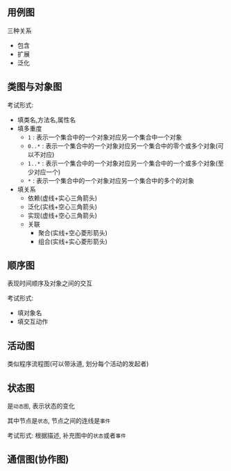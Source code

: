 ## 用例图

三种关系

- 包含
- 扩展
- 泛化

## 类图与对象图

考试形式:

- 填类名,方法名,属性名
- 填多重度
  - `1` : 表示一个集合中的一个对象对应另一个集合中一个对象
  - `0..*` : 表示一个集合中的一个对象对应另一个集合中的零个或多个对象(可以不对应)
  - `1..*` : 表示一个集合中的一个对象对应另一个集合中的一个或多个对象(至少对应一个)
  - `*` : 表示一个集合中的一个对象对应另一个集合中的多个的对象
- 填关系
  - 依赖(虚线+实心三角箭头)
  - 泛化(实线+空心三角箭头)
  - 实现(虚线+空心三角箭头)
  - 关联
    - 聚合(实线+空心菱形箭头)
    - 组合(实线+实心菱形箭头)

## 顺序图

表现时间顺序及对象之间的交互

考试形式:

- 填对象名
- 填交互动作

## 活动图

类似程序流程图(可以带泳道, 划分每个活动的发起者)


## 状态图

是`动态图`, 表示状态的变化

其中节点是`状态`, 节点之间的连线是`事件`

考试形式: 根据描述, 补充图中的`状态`或者`事件`


## 通信图(协作图)




